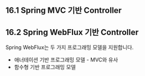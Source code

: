 ## 16.1 Spring MVC 기반 Controller

## 16.2 Spring WebFlux 기반 Controller
Spring WebFlux는 두 가지 프로그래밍 모델을 지원합니다.
- 애너테이션 기반 프로그래밍 모델 - MVC와 유사
- 함수형 기반 프로그래밍 모델